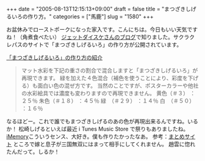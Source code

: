+++
date = "2005-08-13T12:15:13+09:00"
draft = false
title = "まつざきしげるいろの作り方。"
categories = ["馬鹿"]
slug = "1580"
+++

お盆休みでローストポークになった家入です。こんにちは。今日もいい天気ですね！（角煮食べたい）
<a href="http://webdog.be" target="_blank">ジェットダイスケさんのブログ</a>で知りました。サクラクレパスのサイトで「まつざきしげるいろ」の作り方が公開されています。

<!--more-->
<a href="http://www.craypas.com/seihin/new/matsuzaki/matsuzaki.html" target="_blank">「まつざきしげるいろ」の作り方の紹介</a>
<blockquote>マット水彩を下記の重さの割合で混合しますと「まつざきしげるいろ」が再現できます。 緑を加えた４色混合（補色を使うことにより、彩度を下げる）も面白い色の混ぜ方です。 当然のことですが、ポスターカラーや他社の水彩絵具では濃度も変わりますので再現できません。
黄色（＃３）	 ：２５％
朱色（＃１８）	：４５％
緑　（＃２９）	：１４％
白　（＃５０）	：１６％</blockquote>
なるほどー。これで誰でもまつざきしげるのあの色が再現出来るんですね。いるか！
松崎しげるといえば最近 i Tunes Music Store で祭りもありましたね。
<a href="http://fromme.cool.ne.jp/5-111/imemory.html" target="_blank">iMemory</a>こういうセンス、大好き。僕も作りたかったなあ。
参考：<a href="http://www4.atwiki.jp/shigeru_2005_itms/" target="_blank">まとめサイト</a>
ところで嫁と息子が三国無双にはまって相手にしてくれません。
趙雲に惚れたんだって。しるか！
